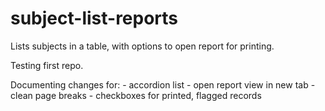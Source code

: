 subject-list-reports
====================

Lists subjects in a table, with options to open report for printing.

Testing first repo.

Documenting changes for:
    - accordion list
    - open report view in new tab
    - clean page breaks
    - checkboxes for printed, flagged records
